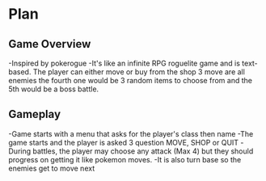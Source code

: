 # Plan

## Game Overview

-Inspired by pokerogue
-It's like an infinite RPG roguelite game and is text-based. The player can either move or buy from the shop 3 move are all enemies
the fourth one would be 3 random items to choose from and the 5th would be a boss battle.

## Gameplay

-Game starts with a menu that asks for the player's class then name
-The game starts and the player is asked 3 question MOVE, SHOP or QUIT
-During battles, the player may choose any attack (Max 4) but they should progress on getting it like pokemon moves. 
-It is also turn base so the enemies get to move next

